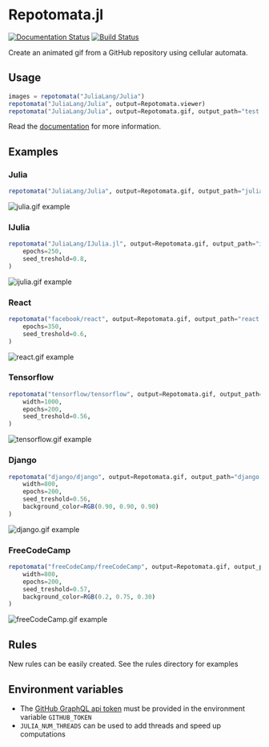 # Repotomata.jl

[![Documentation Status](https://readthedocs.org/projects/ansicolortags/badge/?version=latest)](https://nauss.github.io/Repotomata/dev) [![Build Status](https://travis-ci.org/Nauss/Repotomata.svg?branch=main)](https://travis-ci.org/Nauss/Repotomata)

Create an animated gif from a GitHub repository using cellular automata.

## Usage

```julia
images = repotomata("JuliaLang/Julia")
repotomata("JuliaLang/Julia", output=Repotomata.viewer)
repotomata("JuliaLang/Julia", output=Repotomata.gif, output_path="test.gif")
```

Read the [documentation](https://nauss.github.io/Repotomata/dev) for more information.

## Examples

### Julia

```julia
repotomata("JuliaLang/Julia", output=Repotomata.gif, output_path="julia.gif")
```

![julia.gif example](./assets/examples/julia.gif)

### IJulia

```julia
repotomata("JuliaLang/IJulia.jl", output=Repotomata.gif, output_path="ijulia.gif",
    epochs=250,
    seed_treshold=0.8,
)
```

![ijulia.gif example](./assets/examples/ijulia.gif)

### React

```julia
repotomata("facebook/react", output=Repotomata.gif, output_path="react.gif",
    epochs=350,
    seed_treshold=0.6,
)
```

![react.gif example](./assets/examples/react.gif)

### Tensorflow

```julia
repotomata("tensorflow/tensorflow", output=Repotomata.gif, output_path="tensorflow.gif",
    width=1000,
    epochs=200,
    seed_treshold=0.56,
)
```

![tensorflow.gif example](./assets/examples/tensorflow.gif)

### Django

```julia
repotomata("django/django", output=Repotomata.gif, output_path="django.gif",
    width=800,
    epochs=200,
    seed_treshold=0.56,
    background_color=RGB(0.90, 0.90, 0.90)
)
```

![django.gif example](./assets/examples/django.gif)

### FreeCodeCamp

```julia
repotomata("freeCodeCamp/freeCodeCamp", output=Repotomata.gif, output_path="freeCodeCamp.gif",
    width=800,
    epochs=200,
    seed_treshold=0.57,
    background_color=RGB(0.2, 0.75, 0.30)
)
```

![freeCodeCamp.gif example](./assets/examples/freeCodeCamp.gif)

## Rules

New rules can be easily created. See the rules directory for examples

## Environment variables

- The [GitHub GraphQL api token](https://docs.github.com/en/free-pro-team@latest/github/authenticating-to-github/creating-a-personal-access-token) must be provided in the environment variable `GITHUB_TOKEN`
- `JULIA_NUM_THREADS` can be used to add threads and speed up computations
